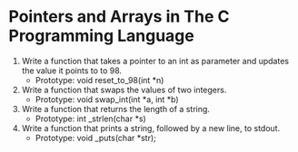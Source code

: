 # Pointers and Arrays in The C Programming Language

1. Write a function that takes a pointer to an int as parameter and updates the value it points to to 98.
	- Prototype: void reset_to_98(int *n)
2. Write a function that swaps the values of two integers.
	- Prototype: void swap_int(int *a, int *b)
3. Write a function that returns the length of a string.
	- Prototype: int _strlen(char *s)
4. Write a function that prints a string, followed by a new line, to stdout.
	- Prototype: void _puts(char *str);
